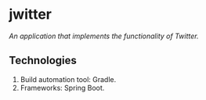 # jwitter

*An application that implements the functionality of Twitter.*

## Technologies
1. Build automation tool: Gradle.
2. Frameworks: Spring Boot.


